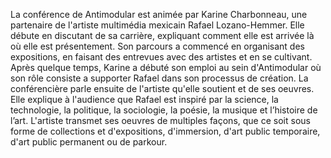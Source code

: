 La conférence de Antimodular est animée par Karine Charbonneau, une partenaire de l'artiste multimédia mexicain Rafael Lozano-Hemmer. Elle débute en discutant de sa carrière, expliquant comment elle est arrivée là où elle est présentement. Son parcours a commencé en organisant des expositions, en faisant des entrevues avec des artistes et en se cultivant. Après quelque temps, Karine a débuté son emploi au sein d'Antimodular où son rôle consiste a supporter Rafael dans son processus de création. La conférencière parle ensuite de l'artiste qu'elle soutient et de ses oeuvres. Elle explique à l'audience que Rafael est inspiré par la science, la technologie, la politique, la sociologie, la poésie, la musique et l’histoire de l’art. L'artiste transmet ses oeuvres de multiples façons, que ce soit sous forme de collections et d'expositions, d'immersion, d'art public temporaire, d'art public permanent ou de parkour. 


